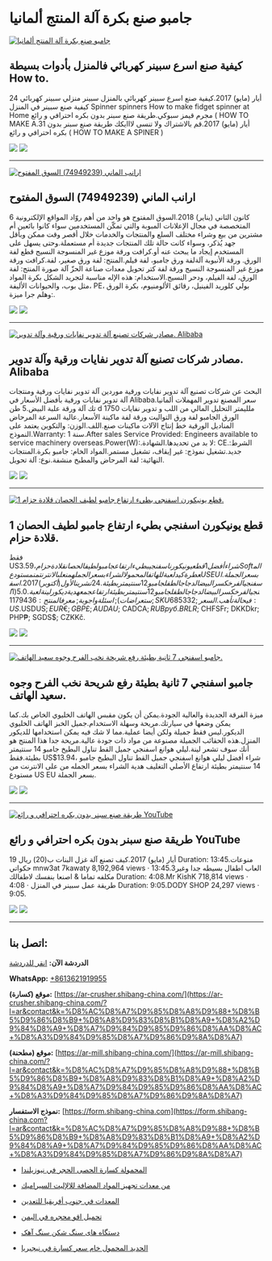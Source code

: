 # جامبو صنع بكرة آلة المنتج ألمانيا

<a href="https://swt.shibang-china.com/?l=ar&img&k=%D8%AC%D8%A7%D9%85%D8%A8%D9%88+%D8%B5%D9%86%D8%B9+%D8%A8%D9%83%D8%B1%D8%A9+%D8%A2%D9%84%D8%A9+%D8%A7%D9%84%D9%85%D9%86%D8%AA%D8%AC+%D8%A3%D9%84%D9%85%D8%A7%D9%86%D9%8A%D8%A7" target="_blank">![جامبو صنع بكرة آلة المنتج ألمانيا](http://static.shibang-china.com/all-800x300/1450.jpg)</a>

## كيفية صنع اسرع سبينر كهربائي فالمنزل بأدوات بسيطة How to.
24 أيار (مايو) 2017.كيفية صنع اسرع سبينر كهربائي بالمنزل سبينر منزلي سبينر كهربائي كيفية صنع سبينر في المنزل Spinner spinners How to make fidget spinner at Home مجرم قيمز سبوكي.طريقة صنع سبنر بدون بكره احترافي و رائع ( HOW TO MAKE A.31 أيار (مايو) 2017.قم بالاشتراك ولا تنسى لااايكك طريقة صنع سبنر بدون بكره احترافي و رائع ( HOW TO MAKE A SPINER )


<a href="https://whatsapp.shibangsoft.com/WhatsApp.php" target="_blank" title="WhatsApp">![](http://static.shibang-china.com/icon/whatsapp.png)</a> <a href="https://swt.shibang-china.com/?l=ar&icon&k=%D8%AC%D8%A7%D9%85%D8%A8%D9%88+%D8%B5%D9%86%D8%B9+%D8%A8%D9%83%D8%B1%D8%A9+%D8%A2%D9%84%D8%A9+%D8%A7%D9%84%D9%85%D9%86%D8%AA%D8%AC+%D8%A3%D9%84%D9%85%D8%A7%D9%86%D9%8A%D8%A7" target="_blank">![](http://static.shibang-china.com/icon/chat-ar.png)</a>

---

<a href="https://swt.shibang-china.com/?l=ar&img&k=%D8%AC%D8%A7%D9%85%D8%A8%D9%88+%D8%B5%D9%86%D8%B9+%D8%A8%D9%83%D8%B1%D8%A9+%D8%A2%D9%84%D8%A9+%D8%A7%D9%84%D9%85%D9%86%D8%AA%D8%AC+%D8%A3%D9%84%D9%85%D8%A7%D9%86%D9%8A%D8%A7" target="_blank">![ارانب الماني (74949239) السوق المفتوح](http://static.shibang-china.com/all-800x300/569.jpg)</a>

## ارانب الماني (74949239) السوق المفتوح
6 كانون الثاني (يناير) 2018.السوق المفتوح هو واحد من أهم روّاد المواقع الإلكترونية المتخصصة في مجال الإعلانات المبوبة والتي تمكّن المستخدمين سواء كانوا بائعين أم مشترين من بيع وشراء مختلف السلع والمنتجات والخدمات خلال أقصر وقت ممكن وبأقل جهد يُذكر، وسواء كانت حالة تلك المنتجات جديدة أم مستعملة.وحتى يسهل على المستخدم إيجاد ما يبحث عنه أو.كرافت ورقة موزع غير المنسوجة النسيج قطع لفة الورق. ورقة الأنبوبة آلةلفة ورق جامبو، لفة فيلم.المنتج: لفة ورق صغير، لفة.كرافت ورقة موزع غير المنسوجة النسيج ورقة لفة كتر تحويل معدات صناعة الحزّ آلة صورة المنتج: لفة الورق، لفة الفيلم، ودحر النسيج.الاستخدام: هذه الإله مناسبة لتجريد الشكل بكرة المواد مثل بوب، والحيوانات الأليفة، PE، بولي كلوريد الفينيل، رقائق الألومنيوم، بكرة الورق وهلم جرا ميزة:.


<a href="https://whatsapp.shibangsoft.com/WhatsApp.php" target="_blank" title="WhatsApp">![](http://static.shibang-china.com/icon/whatsapp.png)</a> <a href="https://swt.shibang-china.com/?l=ar&icon&k=%D8%AC%D8%A7%D9%85%D8%A8%D9%88+%D8%B5%D9%86%D8%B9+%D8%A8%D9%83%D8%B1%D8%A9+%D8%A2%D9%84%D8%A9+%D8%A7%D9%84%D9%85%D9%86%D8%AA%D8%AC+%D8%A3%D9%84%D9%85%D8%A7%D9%86%D9%8A%D8%A7" target="_blank">![](http://static.shibang-china.com/icon/chat-ar.png)</a>

---

<a href="https://swt.shibang-china.com/?l=ar&img&k=%D8%AC%D8%A7%D9%85%D8%A8%D9%88+%D8%B5%D9%86%D8%B9+%D8%A8%D9%83%D8%B1%D8%A9+%D8%A2%D9%84%D8%A9+%D8%A7%D9%84%D9%85%D9%86%D8%AA%D8%AC+%D8%A3%D9%84%D9%85%D8%A7%D9%86%D9%8A%D8%A7" target="_blank">![مصادر شركات تصنيع آلة تدوير نفايات ورقية وآلة تدوير. Alibaba](http://static.shibang-china.com/all-800x300/152.jpg)</a>

## مصادر شركات تصنيع آلة تدوير نفايات ورقية وآلة تدوير. Alibaba
البحث عن شركات تصنيع آلة تدوير نفايات ورقية موردين آلة تدوير نفايات ورقية ومنتجات آلة تدوير نفايات ورقية بأفضل الأسعار في Alibaba.سعر المصنع تدوير المهملات ألمانيا تك آلة ورقة علبة البيض.5 طن d 1750 ملليمتر التحليل المالي من اللب و تدوير نفايات الورق الجامبو لفة ورق التواليت ورقة لفة ماكينة الأسعار.عالية السرعة المرحاض المناديل الورقية خط إنتاج الآلات ماكينات صنع.اللف.الوزن: والتكوين يعتمد على النموذج.Warranty: 1 سنة.After sales Service Provided: Engineers available to service machinery overseas.Power(W):.لا بد من تحديدها.الشهادة: CE.الشرط: جديد.تشغيل نموذج: غير إيقاف، تشغيل مستمر.المواد الخام: جامبو بكرة.المنتجات النهائية: لفة المرحاض والمطبخ منشفة.نوع: آلة تحويل.


<a href="https://whatsapp.shibangsoft.com/WhatsApp.php" target="_blank" title="WhatsApp">![](http://static.shibang-china.com/icon/whatsapp.png)</a> <a href="https://swt.shibang-china.com/?l=ar&icon&k=%D8%AC%D8%A7%D9%85%D8%A8%D9%88+%D8%B5%D9%86%D8%B9+%D8%A8%D9%83%D8%B1%D8%A9+%D8%A2%D9%84%D8%A9+%D8%A7%D9%84%D9%85%D9%86%D8%AA%D8%AC+%D8%A3%D9%84%D9%85%D8%A7%D9%86%D9%8A%D8%A7" target="_blank">![](http://static.shibang-china.com/icon/chat-ar.png)</a>

---

<a href="https://swt.shibang-china.com/?l=ar&img&k=%D8%AC%D8%A7%D9%85%D8%A8%D9%88+%D8%B5%D9%86%D8%B9+%D8%A8%D9%83%D8%B1%D8%A9+%D8%A2%D9%84%D8%A9+%D8%A7%D9%84%D9%85%D9%86%D8%AA%D8%AC+%D8%A3%D9%84%D9%85%D8%A7%D9%86%D9%8A%D8%A7" target="_blank">![1 قطع يونيكورن اسفنجي بطيء ارتفاع جامبو لطيف الحصان قلادة حزام.](http://static.shibang-china.com/all-800x300/1117.jpg)</a>

## 1 قطع يونيكورن اسفنجي بطيء ارتفاع جامبو لطيف الحصان قلادة حزام.
فقط US$3.59، شراء أفضل 1 قطع يونيكورن اسفنجي بطيء ارتفاع جامبو لطيف الحصان قلادة حزام Soft المعطرة كيد لعبة للهاتف المحمول الشراء بسعر الجمله من على الانترنت من مستودع US EU بسعر الجملة.اسفنجي الفرخ كسر البيض الدجاج الطفل جامبو 12 سنتيمتر بطيئة.24 تشرين الأول (أكتوبر) 2017.اسفنجي الفرخ كسر البيض الدجاج الطفل جامبو 12 سنتيمتر بطيئة ارتفاع جمع هدية ديكور لينة لعبة.5.0(1 استعراضات); اسئلة و اجوبة; معرف المنتج: 1179436; SKU685332; في حالة تأهب.السعر: US$.USDUS$; EUR€; GBP£; AUDAU$; CADCA$; RUBруб.BRLR$; CHFSFr; DKKDkr; PHP₱; SGDS$; CZKKč.


<a href="https://whatsapp.shibangsoft.com/WhatsApp.php" target="_blank" title="WhatsApp">![](http://static.shibang-china.com/icon/whatsapp.png)</a> <a href="https://swt.shibang-china.com/?l=ar&icon&k=%D8%AC%D8%A7%D9%85%D8%A8%D9%88+%D8%B5%D9%86%D8%B9+%D8%A8%D9%83%D8%B1%D8%A9+%D8%A2%D9%84%D8%A9+%D8%A7%D9%84%D9%85%D9%86%D8%AA%D8%AC+%D8%A3%D9%84%D9%85%D8%A7%D9%86%D9%8A%D8%A7" target="_blank">![](http://static.shibang-china.com/icon/chat-ar.png)</a>

---

<a href="https://swt.shibang-china.com/?l=ar&img&k=%D8%AC%D8%A7%D9%85%D8%A8%D9%88+%D8%B5%D9%86%D8%B9+%D8%A8%D9%83%D8%B1%D8%A9+%D8%A2%D9%84%D8%A9+%D8%A7%D9%84%D9%85%D9%86%D8%AA%D8%AC+%D8%A3%D9%84%D9%85%D8%A7%D9%86%D9%8A%D8%A7" target="_blank">![جامبو اسفنجي 7 ثانية بطيئة رفع شريحة نخب الفرح وجوه سعيد الهاتف.](http://static.shibang-china.com/all-800x300/798.jpg)</a>

## جامبو اسفنجي 7 ثانية بطيئة رفع شريحة نخب الفرح وجوه سعيد الهاتف.
ميزة الفرقة الجديدة والعالية الجودة.يمكن أن يكون مقبس الهاتف الخليوي الخاص بك.كما يمكن وضعها في سيارتك.مريحة وسهلة الاستخدام.جميل الخبز الهاتف الخليوي الديكور.ليس فقط جميلة ولكن أيضا عملية.مما لا شك فيه يمكن استخدامها للديكور المنزل.هذه الحقائب الجميلة مصنوعة من مواد ذات جودة عالية.مريحة جدا هذا المنتج هو أنك سوف تشعر لينة.ليلي هوانغ اسفنجي جميل القط تناول البطيخ جامبو 14 سنتيمتر بطيئة.فقط US$13.94، شراء أفضل ليلي هوانغ اسفنجي جميل القط تناول البطيخ جامبو 14 سنتيمتر بطيئة ارتفاع الأصلي التغليف هدية الشراء بسعر الجمله من على الانترنت من مستودع US EU بسعر الجملة.


<a href="https://whatsapp.shibangsoft.com/WhatsApp.php" target="_blank" title="WhatsApp">![](http://static.shibang-china.com/icon/whatsapp.png)</a> <a href="https://swt.shibang-china.com/?l=ar&icon&k=%D8%AC%D8%A7%D9%85%D8%A8%D9%88+%D8%B5%D9%86%D8%B9+%D8%A8%D9%83%D8%B1%D8%A9+%D8%A2%D9%84%D8%A9+%D8%A7%D9%84%D9%85%D9%86%D8%AA%D8%AC+%D8%A3%D9%84%D9%85%D8%A7%D9%86%D9%8A%D8%A7" target="_blank">![](http://static.shibang-china.com/icon/chat-ar.png)</a>

---

<a href="https://swt.shibang-china.com/?l=ar&img&k=%D8%AC%D8%A7%D9%85%D8%A8%D9%88+%D8%B5%D9%86%D8%B9+%D8%A8%D9%83%D8%B1%D8%A9+%D8%A2%D9%84%D8%A9+%D8%A7%D9%84%D9%85%D9%86%D8%AA%D8%AC+%D8%A3%D9%84%D9%85%D8%A7%D9%86%D9%8A%D8%A7" target="_blank">![طريقة صنع سبنر بدون بكره احترافي و رائع YouTube](http://static.shibang-china.com/all-800x300/146.jpg)</a>

## طريقة صنع سبنر بدون بكره احترافي و رائع YouTube
19 أيار (مايو) 2017.كيف تصنع آلة غزل البنات ب(20) ريال Duration: 13:45.منوعات حكواتي mnw3at 7kawaty 8,192,964 views &middot; 13:45.3العاب اطفال بسيطه جدا وغير مكلفه تماما &amp; اصنعا بنفسك لاطفالك Duration: 4:08.Mr KishK 718,814 views &middot; 4:08 &middot; طريقة عمل سبينر في المنزل Duration: 9:05.DODY SHOP 24,297 views &middot; 9:05.

<a href="https://whatsapp.shibangsoft.com/WhatsApp.php" target="_blank" title="WhatsApp">![](http://static.shibang-china.com/icon/whatsapp.png)</a> <a href="https://swt.shibang-china.com/?l=ar&icon&k=%D8%AC%D8%A7%D9%85%D8%A8%D9%88+%D8%B5%D9%86%D8%B9+%D8%A8%D9%83%D8%B1%D8%A9+%D8%A2%D9%84%D8%A9+%D8%A7%D9%84%D9%85%D9%86%D8%AA%D8%AC+%D8%A3%D9%84%D9%85%D8%A7%D9%86%D9%8A%D8%A7" target="_blank">![](http://static.shibang-china.com/icon/chat-ar.png)</a>

---
## اتصل بنا:

**الدردشة الآن:** [انقر للدردشة](https://swt.shibang-china.com?l=ar&contact&k=%D8%AC%D8%A7%D9%85%D8%A8%D9%88+%D8%B5%D9%86%D8%B9+%D8%A8%D9%83%D8%B1%D8%A9+%D8%A2%D9%84%D8%A9+%D8%A7%D9%84%D9%85%D9%86%D8%AA%D8%AC+%D8%A3%D9%84%D9%85%D8%A7%D9%86%D9%8A%D8%A7)

**WhatsApp:**  [+8613621919955](https://whatsapp.shibangsoft.com/WhatsApp.php)

**موقع (كسارة):** [https://ar-crusher.shibang-china.com/](https://ar-crusher.shibang-china.com/?l=ar&contact&k=%D8%AC%D8%A7%D9%85%D8%A8%D9%88+%D8%B5%D9%86%D8%B9+%D8%A8%D9%83%D8%B1%D8%A9+%D8%A2%D9%84%D8%A9+%D8%A7%D9%84%D9%85%D9%86%D8%AA%D8%AC+%D8%A3%D9%84%D9%85%D8%A7%D9%86%D9%8A%D8%A7)

**موقع (مطحنة):** [https://ar-mill.shibang-china.com/](https://ar-mill.shibang-china.com/?l=ar&contact&k=%D8%AC%D8%A7%D9%85%D8%A8%D9%88+%D8%B5%D9%86%D8%B9+%D8%A8%D9%83%D8%B1%D8%A9+%D8%A2%D9%84%D8%A9+%D8%A7%D9%84%D9%85%D9%86%D8%AA%D8%AC+%D8%A3%D9%84%D9%85%D8%A7%D9%86%D9%8A%D8%A7)

**نموذج الاستفسار:** [https://form.shibang-china.com](https://form.shibang-china.com?l=ar&contact&k=%D8%AC%D8%A7%D9%85%D8%A8%D9%88+%D8%B5%D9%86%D8%B9+%D8%A8%D9%83%D8%B1%D8%A9+%D8%A2%D9%84%D8%A9+%D8%A7%D9%84%D9%85%D9%86%D8%AA%D8%AC+%D8%A3%D9%84%D9%85%D8%A7%D9%86%D9%8A%D8%A7)

* [المحمولة كسارة الحصى الحجر في نيوزيلندا](../22/%D8%A7%D9%84%D9%85%D8%AD%D9%85%D9%88%D9%84%D8%A9%20%D9%83%D8%B3%D8%A7%D8%B1%D8%A9%20%D8%A7%D9%84%D8%AD%D8%B5%D9%89%20%D8%A7%D9%84%D8%AD%D8%AC%D8%B1%20%D9%81%D9%8A%20%D9%86%D9%8A%D9%88%D8%B2%D9%8A%D9%84%D9%86%D8%AF%D8%A7.md)

* [من معدات تجهيز المواد المضافة للالإليت السيراميك](../21/%D9%85%D9%86%20%D9%85%D8%B9%D8%AF%D8%A7%D8%AA%20%D8%AA%D8%AC%D9%87%D9%8A%D8%B2%20%D8%A7%D9%84%D9%85%D9%88%D8%A7%D8%AF%20%D8%A7%D9%84%D9%85%D8%B6%D8%A7%D9%81%D8%A9%20%D9%84%D9%84%D8%A7%D9%84%D8%A5%D9%84%D9%8A%D8%AA%20%D8%A7%D9%84%D8%B3%D9%8A%D8%B1%D8%A7%D9%85%D9%8A%D9%83.md)

* [المعدات في جنوب أفريقيا للتعدين](../23/%D8%A7%D9%84%D9%85%D8%B9%D8%AF%D8%A7%D8%AA%20%D9%81%D9%8A%20%D8%AC%D9%86%D9%88%D8%A8%20%D8%A3%D9%81%D8%B1%D9%8A%D9%82%D9%8A%D8%A7%20%D9%84%D9%84%D8%AA%D8%B9%D8%AF%D9%8A%D9%86.md)

* [تحميل اقو محجره في اليمن](../21/%D8%AA%D8%AD%D9%85%D9%8A%D9%84%20%D8%A7%D9%82%D9%88%20%D9%85%D8%AD%D8%AC%D8%B1%D9%87%20%D9%81%D9%8A%20%D8%A7%D9%84%D9%8A%D9%85%D9%86.md)

* [دستگاه های سنگ شکن سنگ آهک](../21/%D8%AF%D8%B3%D8%AA%DA%AF%D8%A7%D9%87%20%D9%87%D8%A7%DB%8C%20%D8%B3%D9%86%DA%AF%20%D8%B4%DA%A9%D9%86%20%D8%B3%D9%86%DA%AF%20%D8%A2%D9%87%DA%A9.md)

* [الحديد المحمول خام سعر كسارة في نيجيريا](../25/%D8%A7%D9%84%D8%AD%D8%AF%D9%8A%D8%AF%20%D8%A7%D9%84%D9%85%D8%AD%D9%85%D9%88%D9%84%20%D8%AE%D8%A7%D9%85%20%D8%B3%D8%B9%D8%B1%20%D9%83%D8%B3%D8%A7%D8%B1%D8%A9%20%D9%81%D9%8A%20%D9%86%D9%8A%D8%AC%D9%8A%D8%B1%D9%8A%D8%A7.md)